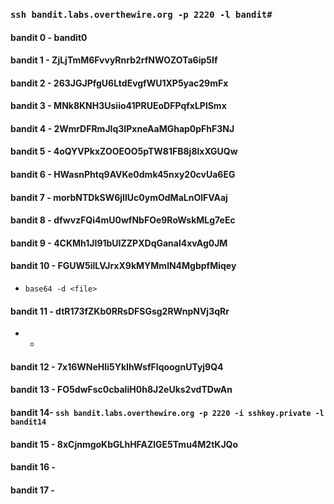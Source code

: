 ### `ssh bandit.labs.overthewire.org -p 2220 -l bandit#`

#### bandit 0 - bandit0
#### bandit 1 - ZjLjTmM6FvvyRnrb2rfNWOZOTa6ip5If
#### bandit 2 - 263JGJPfgU6LtdEvgfWU1XP5yac29mFx
#### bandit 3 - MNk8KNH3Usiio41PRUEoDFPqfxLPlSmx
#### bandit 4 - 2WmrDFRmJIq3IPxneAaMGhap0pFhF3NJ
#### bandit 5 - 4oQYVPkxZOOEOO5pTW81FB8j8lxXGUQw
#### bandit 6 - HWasnPhtq9AVKe0dmk45nxy20cvUa6EG
#### bandit 7 - morbNTDkSW6jIlUc0ymOdMaLnOlFVAaj
#### bandit 8 - dfwvzFQi4mU0wfNbFOe9RoWskMLg7eEc
#### bandit 9 - 4CKMh1JI91bUIZZPXDqGanal4xvAg0JM
#### bandit 10 - FGUW5ilLVJrxX9kMYMmlN4MgbpfMiqey
* `base64 -d <file>`
#### bandit 11 - dtR173fZKb0RRsDFSGsg2RWnpNVj3qRr
* *
#### bandit 12 - 7x16WNeHIi5YkIhWsfFIqoognUTyj9Q4
#### bandit 13 - FO5dwFsc0cbaIiH0h8J2eUks2vdTDwAn
#### bandit 14- `ssh bandit.labs.overthewire.org -p 2220 -i sshkey.private -l bandit14`
#### bandit 15 - 8xCjnmgoKbGLhHFAZlGE5Tmu4M2tKJQo
#### bandit 16 - 
#### bandit 17 - 

